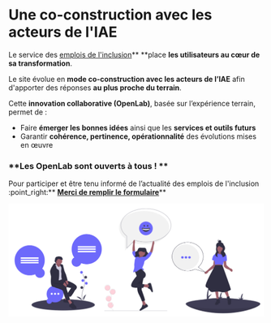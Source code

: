 # Une co-construction avec les acteurs de l'IAE

Le service des [emplois de l'inclusion](https://emplois.inclusion.beta.gouv.fr)** **place **les utilisateurs au cœur de sa transformation**.&#x20;

Le site évolue en **mode co-construction avec les acteurs de l’IAE** afin d'apporter des réponses **au plus proche du terrain**.

Cette **innovation collaborative (OpenLab)**, basée sur l’expérience terrain, permet de :

* Faire **émerger les bonnes idées** ainsi que les **services et outils futurs**
* Garantir **cohérence, pertinence, opérationnalité** des évolutions mises en œuvre

### **Les OpenLab sont ouverts à tous ! **

Pour participer et être tenu informé de l’actualité des emplois de l'inclusion :point\_right:** **[**Merci de remplir le formulaire**](https://docs.google.com/forms/d/e/1FAIpQLSebmbvb4RGJOKy-ou5zR2eHWwFOiUlSJtCv\_avrpp97HI4RGQ/viewform?ts=5da5a580)****

![](../.gitbook/assets/capture-de-cran-2020-06-22-a-12.58.44.png)

